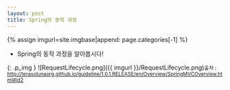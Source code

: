```yaml
---
layout: post
title: Spring의 동작 과정
---
```


{% assign imgurl=site.imgbase|append: page.categories[-1] %}



- Spring의 동작 과정을 알아봅시다!

{: .p_img }
![RequestLifecycle.png]({{ imgurl }}/RequestLifecycle.png)<small>출처 : http://terasolunaorg.github.io/guideline/1.0.1.RELEASE/en/Overview/SpringMVCOverview.html#id2</small>

